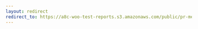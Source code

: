 ```yaml
---
layout: redirect
redirect_to: https://a8c-woo-test-reports.s3.amazonaws.com/public/pr-merge/45580/api/index.html
---
```

